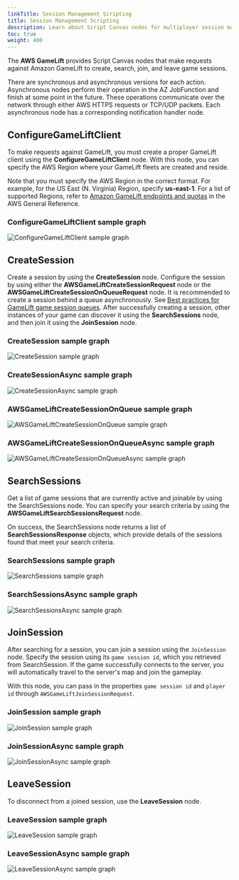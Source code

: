 ```yaml
---
linkTitle: Session Management Scripting
title: Session Management Scripting
description: Learn about Script Canvas nodes for multiplayer session management in the AWS GameLift Gem in Open 3D Engine (O3DE).
toc: true
weight: 400
---
```



The **AWS GameLift** provides Script Canvas nodes that make requests against Amazon GameLift to create, search, join, and leave game sessions.

There are synchronous and asynchronous versions for each action. Asynchronous nodes perform their operation in the AZ JobFunction and finish at some point in the future. These operations communicate over the network through either AWS HTTPS requests or TCP/UDP packets. Each asynchronous node has a corresponding notification handler node.

## ConfigureGameLiftClient

To make requests against GameLift, you must create a proper GameLift client using the **ConfigureGameLiftClient** node. With this node, you can specify the AWS Region where your GameLift fleets are created and reside.

Note that you must specify the AWS Region in the correct format. For example, for the US East (N. Virginia) Region, specify **us-east-1**. For a list of supported Regions, refer to [Amazon GameLift endpoints and quotas](https://docs.aws.amazon.com/general/latest/gr/gamelift.html) in the AWS General Reference.


### ConfigureGameLiftClient sample graph

![ConfigureGameLiftClient sample graph](/images/user-guide/gems/reference/aws/aws-gamelift/configureclient.PNG)


## CreateSession

Create a session by using the **CreateSession** node. Configure the session by using either the **AWSGameLiftCreateSessionRequest** node or the **AWSGameLiftCreateSessionOnQueueRequest** node.
It is recommended to create a session behind a queue asynchronously. See [Best practices for GameLift game session queues](https://docs.aws.amazon.com/gamelift/latest/developerguide/queues-best-practices.html).
After successfully creating a session, other instances of your game can discover it using the **SearchSessions** node, and then join it using the **JoinSession** node.

### CreateSession sample graph

![CreateSession sample graph](/images/user-guide/gems/reference/aws/aws-gamelift/createsession.PNG)


### CreateSessionAsync sample graph

![CreateSessionAsync sample graph](/images/user-guide/gems/reference/aws/aws-gamelift/createsessionasync.PNG)


### AWSGameLiftCreateSessionOnQueue sample graph
![AWSGameLiftCreateSessionOnQueue sample graph](/images/user-guide/gems/reference/aws/aws-gamelift/createsessiononqueue.PNG)


### AWSGameLiftCreateSessionOnQueueAsync sample graph
![AWSGameLiftCreateSessionOnQueueAsync sample graph](/images/user-guide/gems/reference/aws/aws-gamelift/createsessiononqueueasync.PNG)


## SearchSessions

Get a list of game sessions that are currently active and joinable by using the SearchSessions node. You can specify your search criteria by using the **AWSGameLiftSearchSessionsRequest** node.

On success, the SearchSessions node returns a list of **SearchSessionsResponse** objects, which provide details of the sessions found that meet your search criteria.

### SearchSessions sample graph

![SearchSessions sample graph](/images/user-guide/gems/reference/aws/aws-gamelift/searchsessions.PNG)
  

### SearchSessionsAsync sample graph

![SearchSessionsAsync sample graph](/images/user-guide/gems/reference/aws/aws-gamelift/searchsessionasync.PNG)


## JoinSession

After searching for a session, you can join a session using the `JoinSession` node. Specify the session using its `game session id`, which you retrieved from SearchSession. If the game successfully connects to the server, you will automatically travel to the server's map and join the gameplay.

With this node, you can pass in the properties `game session id` and `player id` through `AWSGameLiftJoinSessionRequest`.

  
### JoinSession sample graph

![JoinSession sample graph](/images/user-guide/gems/reference/aws/aws-gamelift/joinsession.PNG)


### JoinSessionAsync sample graph

![JoinSessionAsync sample graph](/images/user-guide/gems/reference/aws/aws-gamelift/joinsessionasync.PNG)


## LeaveSession

To disconnect from a joined session, use the **LeaveSession** node.


### LeaveSession sample graph

![LeaveSession sample graph](/images/user-guide/gems/reference/aws/aws-gamelift/leavesession.PNG)  


### LeaveSessionAsync sample graph

![LeaveSessionAsync sample graph](/images/user-guide/gems/reference/aws/aws-gamelift/leavesessionasync.PNG)  
